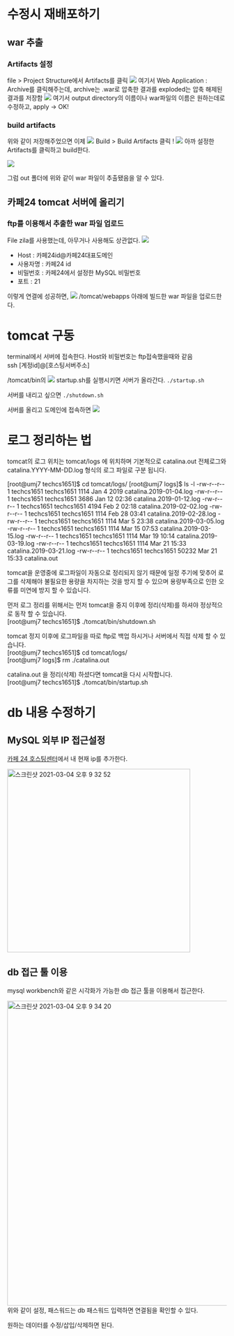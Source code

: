  # 수정시 재배포하기
 
 ## war 추출
 
 ### Artifacts 설정
 file > Project Structure에서 Artifacts를 클릭 
 ![](https://images.velog.io/images/woo0_hooo/post/abcc3282-8417-48c9-9a8e-b9f7b4c403d3/%E1%84%89%E1%85%B3%E1%84%8F%E1%85%B3%E1%84%85%E1%85%B5%E1%86%AB%E1%84%89%E1%85%A3%E1%86%BA%202021-02-04%20%E1%84%8B%E1%85%A9%E1%84%92%E1%85%AE%204.46.48.png)
 여기서 Web Application : Archive를 클릭해주는데, 
 archive는 .war로 압축한 결과를 exploded는 압축 해제된 결과를 저장함
 ![](https://images.velog.io/images/woo0_hooo/post/8dfeb37d-d90e-4012-b4c8-9ae0156eac3b/%E1%84%89%E1%85%B3%E1%84%8F%E1%85%B3%E1%84%85%E1%85%B5%E1%86%AB%E1%84%89%E1%85%A3%E1%86%BA%202021-02-04%20%E1%84%8B%E1%85%A9%E1%84%92%E1%85%AE%204.47.31.png)
 여기서 output directory의 이름이나 war파일의 이름은 원하는데로 수정하고, apply -> OK!
 
 ### build artifacts
 위와 같이 저장해주었으면 이제 ![](https://images.velog.io/images/woo0_hooo/post/b2229bfe-c2c0-4cf8-9e28-c18406ab0c08/%E1%84%89%E1%85%B3%E1%84%8F%E1%85%B3%E1%84%85%E1%85%B5%E1%86%AB%E1%84%89%E1%85%A3%E1%86%BA%202021-02-04%20%E1%84%8B%E1%85%A9%E1%84%92%E1%85%AE%204.52.41.png)
 Build > Build Artifacts 클릭 !
 ![](https://images.velog.io/images/woo0_hooo/post/6d412314-dbd8-427f-9812-2be0291f700b/%E1%84%89%E1%85%B3%E1%84%8F%E1%85%B3%E1%84%85%E1%85%B5%E1%86%AB%E1%84%89%E1%85%A3%E1%86%BA%202021-02-04%20%E1%84%8B%E1%85%A9%E1%84%92%E1%85%AE%204.53.06.png)
 아까 설정한 Artifacts를 클릭하고 build한다. 
 
 ![](https://images.velog.io/images/woo0_hooo/post/58effdae-b829-4455-92ef-61d6dc969c8f/%E1%84%89%E1%85%B3%E1%84%8F%E1%85%B3%E1%84%85%E1%85%B5%E1%86%AB%E1%84%89%E1%85%A3%E1%86%BA%202021-02-04%20%E1%84%8B%E1%85%A9%E1%84%92%E1%85%AE%204.54.02.png)
 
 그럼 out 폴더에 위와 같이 war 파일이 추출됐음을 알 수 있다. 
    
      
 ## 카페24 tomcat 서버에 올리기 
 ### ftp를 이용해서 추출한 war 파일 업로드
 File zila를 사용했는데, 아무거나 사용해도 상관없다.
 ![](https://images.velog.io/images/woo0_hooo/post/684cf8c4-83aa-4df9-b3b3-4febaa70417b/%E1%84%89%E1%85%B3%E1%84%8F%E1%85%B3%E1%84%85%E1%85%B5%E1%86%AB%E1%84%89%E1%85%A3%E1%86%BA%202021-02-04%20%E1%84%8B%E1%85%A9%E1%84%92%E1%85%AE%204.57.08.png)
 - Host : 카페24id@카페24대표도메인
 - 사용자명 : 카페24 id
 - 비밀번호 : 카페24에서 설정한 MySQL 비밀번호
 - 포트 : 21
 
이렇게 연결에 성공하면, ![](https://images.velog.io/images/woo0_hooo/post/65c9b3e7-92b0-441c-8910-bf5d931594f7/%E1%84%89%E1%85%B3%E1%84%8F%E1%85%B3%E1%84%85%E1%85%B5%E1%86%AB%E1%84%89%E1%85%A3%E1%86%BA%202021-02-04%20%E1%84%8B%E1%85%A9%E1%84%92%E1%85%AE%204.58.46.png)
/tomcat/webapps 아래에 빌드한 war 파일을 업로드한다. 



# tomcat 구동
terminal에서 서버에 접속한다. Host와 비밀번호는 ftp접속했을때와 같음    
ssh [계정id]@[호스팅서버주소]

/tomcat/bin의 
![](https://images.velog.io/images/woo0_hooo/post/f78fd45e-e686-4970-8428-ed60e2064a6a/%E1%84%89%E1%85%B3%E1%84%8F%E1%85%B3%E1%84%85%E1%85%B5%E1%86%AB%E1%84%89%E1%85%A3%E1%86%BA%202021-02-04%20%E1%84%8B%E1%85%A9%E1%84%92%E1%85%AE%205.00.56.png)
startup.sh를 실행시키면 서버가 올라간다. 
```./startup.sh```

서버를 내리고 싶으면
```./shutdown.sh```

서버를 올리고 도메인에 접속하면 
![](https://images.velog.io/images/woo0_hooo/post/178db4b2-c6dc-40af-bafa-bdc7b7e01089/%E1%84%89%E1%85%B3%E1%84%8F%E1%85%B3%E1%84%85%E1%85%B5%E1%86%AB%E1%84%89%E1%85%A3%E1%86%BA%202021-02-04%20%E1%84%8B%E1%85%A9%E1%84%92%E1%85%AE%205.02.22.png)





# 로그 정리하는 법
tomcat의 로그 위치는 tomcat/logs 에 위치하며 기본적으로 catalina.out 전체로그와 catalina.YYYY-MM-DD.log 형식의 로그 파일로 구분 됩니다.


[root@umj7 techcs1651]$ cd tomcat/logs/
[root@umj7 logs]$ ls -l
-rw-r--r-- 1 techcs1651 techcs1651  1114 Jan  4  2019 catalina.2019-01-04.log
-rw-r--r-- 1 techcs1651 techcs1651  3686 Jan 12 02:36 catalina.2019-01-12.log
-rw-r--r-- 1 techcs1651 techcs1651  4194 Feb  2 02:18 catalina.2019-02-02.log
-rw-r--r-- 1 techcs1651 techcs1651  1114 Feb 28 03:41 catalina.2019-02-28.log
-rw-r--r-- 1 techcs1651 techcs1651  1114 Mar  5 23:38 catalina.2019-03-05.log
-rw-r--r-- 1 techcs1651 techcs1651  1114 Mar 15 07:53 catalina.2019-03-15.log
-rw-r--r-- 1 techcs1651 techcs1651  1114 Mar 19 10:14 catalina.2019-03-19.log
-rw-r--r-- 1 techcs1651 techcs1651  1114 Mar 21 15:33 catalina.2019-03-21.log
-rw-r--r-- 1 techcs1651 techcs1651 50232 Mar 21 15:33 catalina.out

tomcat을 운영중에 로그파일이 자동으로 정리되지 않기 때문에 일정 주기에 맞추어 로그를 삭제해야 불필요한 용량을 차지하는 것을 방지 할 수 있으며 용량부족으로 인한 오류를 미연에 방지 할 수 있습니다.    

먼저 로그 정리를 위해서는 먼저 tomcat을 중지 이후에 정리(삭제)를 하셔야 정상적으로 동작 할 수 있습니다.     
[root@umj7 techcs1651]$ ./tomcat/bin/shutdown.sh


tomcat 정지 이후에 로그파일을 따로 ftp로 백업 하시거나 서버에서 직접 삭제 할 수 있습니다.    
[root@umj7 techcs1651]$ cd tomcat/logs/    
[root@umj7 logs]$ rm ./catalina.out   


catalina.out 을 정리(삭제) 하셨다면 tomcat을 다시 시작합니다.   
[root@umj7 techcs1651]$ ./tomcat/bin/startup.sh    






# db 내용 수정하기
## MySQL 외부 IP 접근설정
[카페 24 호스팅센터](https://hosting.cafe24.com/?controller=myservice_hosting_main)에서 내 현재 ip를 추가한다.

<img width="420" alt="스크린샷 2021-03-04 오후 9 32 52" src="https://user-images.githubusercontent.com/49271553/109964568-2efaf400-7d31-11eb-922f-986500cae2d6.png">

## db 접근 툴 이용
mysql workbench와 같은 시각화가 가능한 db 접근 툴을 이용해서 접근한다. 

<img width="698" alt="스크린샷 2021-03-04 오후 9 34 20" src="https://user-images.githubusercontent.com/49271553/109964729-636eb000-7d31-11eb-8df4-0beea625d37b.png">
위와 같이 설정, 패스워드는 db 패스워드 입력하면 연결됨을 확인할 수 있다.

원하는 데이터를 수정/삽입/삭제하면 된다.
